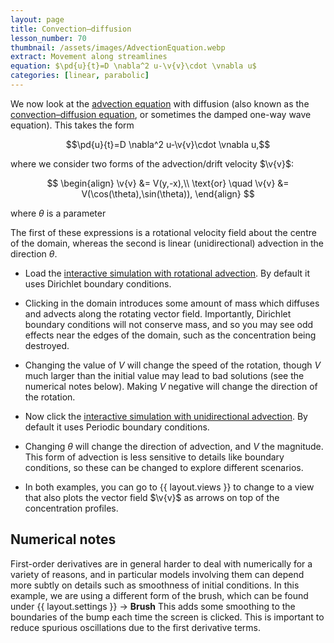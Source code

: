 ```yaml
---
layout: page
title: Convection–diffusion
lesson_number: 70
thumbnail: /assets/images/AdvectionEquation.webp
extract: Movement along streamlines
equation: $\pd{u}{t}=D \nabla^2 u-\v{v}\cdot \vnabla u$
categories: [linear, parabolic]
---
```

We now look at the [advection equation](https://en.wikipedia.org/wiki/Advection#The_advection_equation) with diffusion (also known as the [convection–diffusion equation](https://en.wikipedia.org/wiki/Convection%E2%80%93diffusion_equation), or sometimes the damped one-way wave equation). This takes the form

$$\pd{u}{t}=D \nabla^2 u-\v{v}\cdot \vnabla u,$$

where we consider two forms of the advection/drift velocity $\v{v}$: 

$$
\begin{align}
\v{v} &= V(y,-x),\\
\text{or} \quad \v{v} &= V(\cos(\theta),\sin(\theta)),
\end{align}
$$

where $\theta$ is a parameter

The first of these expressions is a rotational velocity field about the centre of the domain, whereas the second is linear (unidirectional) advection in the direction $\theta$. 

* Load the [interactive simulation with rotational advection](/sim/?preset=AdvectionEquationRotational). By default it uses Dirichlet boundary conditions.

* Clicking in the domain introduces some amount of mass which diffuses and advects along the rotating vector field. Importantly, Dirichlet boundary conditions will not conserve mass, and so you may see odd effects near the edges of the domain, such as the concentration being destroyed.

* Changing the value of $V$ will change the speed of the rotation, though $V$ much larger than the initial value may lead to bad solutions (see the numerical notes below). Making $V$ negative will change the direction of the rotation.

* Now click the [interactive simulation with unidirectional advection](/sim/?preset=AdvectionEquationDirected). By default it uses Periodic boundary conditions.

* Changing $\theta$ will change the direction of advection, and $V$ the magnitude. This form of advection is less sensitive to details like boundary conditions, so these can be changed to explore different scenarios.

* In both examples, you can go to {{ layout.views }} to change to a view that also plots the vector field $\v{v}$ as arrows on top of the concentration profiles.

## Numerical notes

First-order derivatives are in general harder to deal with numerically for a variety of reasons, and in particular models involving them can depend more subtly on details such as smoothness of initial conditions. In this example, we are using a different form of the brush, which can be found under <span class='click_sequence'>{{ layout.settings }} → **Brush**</span> This adds some smoothing to the boundaries of the bump each time the screen is clicked. This is important to reduce spurious oscillations due to the first derivative terms.
